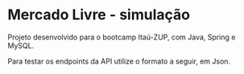# Mercado Livre - simulação

Projeto desenvolvido para o bootcamp Itaú-ZUP, com Java, Spring e MySQL.


Para testar os endpoints da API utilize o formato a seguir, em Json.


